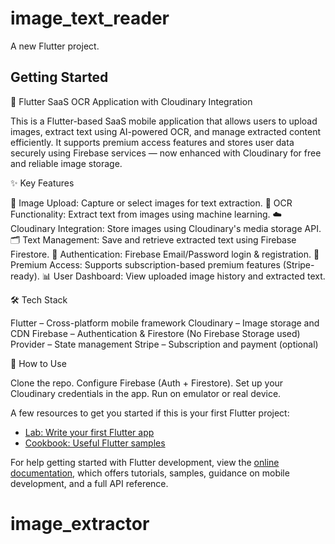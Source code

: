 # image_text_reader

A new Flutter project.

## Getting Started

📲 Flutter SaaS OCR Application with Cloudinary Integration

This is a Flutter-based SaaS mobile application that allows users to upload images, extract text using AI-powered OCR, and manage extracted content efficiently. It supports premium access features and stores user data securely using Firebase services — now enhanced with Cloudinary for free and reliable image storage.

✨ Key Features

📸 Image Upload: Capture or select images for text extraction.
🧠 OCR Functionality: Extract text from images using machine learning.
☁️ Cloudinary Integration: Store images using Cloudinary's media storage API.
🗂️ Text Management: Save and retrieve extracted text using Firebase Firestore.
🔐 Authentication: Firebase Email/Password login & registration.
💼 Premium Access: Supports subscription-based premium features (Stripe-ready).
📊 User Dashboard: View uploaded image history and extracted text.

🛠️ Tech Stack

Flutter – Cross-platform mobile framework
Cloudinary – Image storage and CDN
Firebase – Authentication & Firestore (No Firebase Storage used)
Provider – State management
Stripe – Subscription and payment (optional)

🚀 How to Use

Clone the repo.
Configure Firebase (Auth + Firestore).
Set up your Cloudinary credentials in the app.
Run on emulator or real device.

A few resources to get you started if this is your first Flutter project:

- [Lab: Write your first Flutter app](https://docs.flutter.dev/get-started/codelab)
- [Cookbook: Useful Flutter samples](https://docs.flutter.dev/cookbook)

For help getting started with Flutter development, view the
[online documentation](https://docs.flutter.dev/), which offers tutorials,
samples, guidance on mobile development, and a full API reference.
# image_extractor
